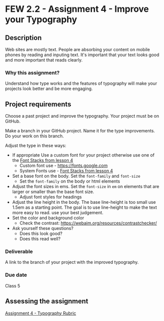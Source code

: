 # FEW 2.2 - Assignment 4 - Improve your Typography

## Description 

Web sites are mostly text. People are absorbing your content on mobile phones by reading and inputing text. It's important that your text looks good and more important that reads clearly. 

### Why this assignment?

Understand how type works and the features of typography will make your projects look better and be more engaging. 

## Project requirements

Choose a past project and improve the typography. Your project must be on GitHub. 

Make a branch in your GitHub project. Name it for the type improvements. Do your work on this branch. 

Adjust the type in these ways:

- If appropriate Use a custom font for your project otherwise use one of the [Font Stacks from lesson 4](../lessons/lesson-04.md#ui-system-fonts)  
  - Custom font use - https://fonts.google.com
  - System Fonts use - [Font Stacks from lesson 4](../lessons/lesson-04.md#ui-system-fonts)  
- Set a base font on the body. Set the `font-family` and `font-size`
  - Set the `font-family` on the body or html elements
- Adjust the font sizes in ems. Set the `font-size` in `em` on elements that are larger or smaller than the base font size. 
  - Adjust font styles for headings
- Adjust the line height in the body. The base line-height is too small use 1.5em as a starting point. The goal is to use line-height to make the text more easy to read. use your best judgement. 
- Set the color and background color
  - Check the contrast: https://webaim.org/resources/contrastchecker/
- Ask yourself these questions?
  - Does this look good?
  - Does this read well? 

### Deliverable

A link to the branch of your project with the improved typography. 

### Due date

Class 5

## Assessing the assignment

[Assignment 4 - Typography Rubric](assignment-04-typography-rubric.md)
